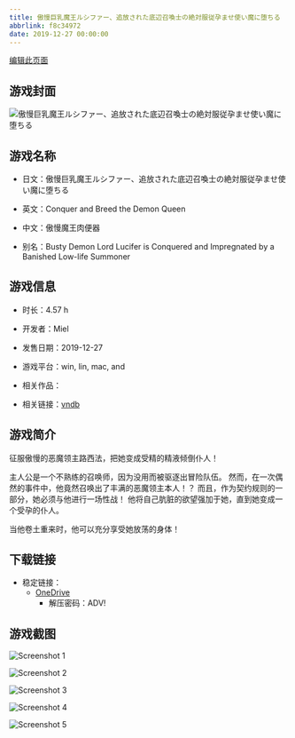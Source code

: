 ```yaml
---
title: 傲慢巨乳魔王ルシファー、追放された底辺召喚士の絶対服従孕ませ使い魔に堕ちる
abbrlink: f8c34972
date: 2019-12-27 00:00:00
---
```

[编辑此页面](https://github.com/ACG-3/ADV3-source/blob/main/source/_posts/games/%E5%82%B2%E6%85%A2%E5%B7%A8%E4%B9%B3%E9%AD%94%E7%8E%8B%E3%83%AB%E3%82%B7%E3%83%95%E3%82%A1%E3%83%BC%E3%80%81%E8%BF%BD%E6%94%BE%E3%81%95%E3%82%8C%E3%81%9F%E5%BA%95%E8%BE%BA%E5%8F%AC%E5%96%9A%E5%A3%AB%E3%81%AE%E7%B5%B6%E5%AF%BE%E6%9C%8D%E5%BE%93%E5%AD%95%E3%81%BE%E3%81%9B%E4%BD%BF%E3%81%84%E9%AD%94%E3%81%AB%E5%A0%95%E3%81%A1%E3%82%8B.md)

## 游戏封面

![傲慢巨乳魔王ルシファー、追放された底辺召喚士の絶対服従孕ませ使い魔に堕ちる](https://pan.timero.xyz/d/onedrive/img_lib_001/%E5%82%B2%E6%85%A2%E5%B7%A8%E4%B9%B3%E9%AD%94%E7%8E%8B%E3%83%AB%E3%82%B7%E3%83%95%E3%82%A1%E3%83%BC%E3%80%81%E8%BF%BD%E6%94%BE%E3%81%95%E3%82%8C%E3%81%9F%E5%BA%95%E8%BE%BA%E5%8F%AC%E5%96%9A%E5%A3%AB%E3%81%AE%E7%B5%B6%E5%AF%BE%E6%9C%8D%E5%BE%93%E5%AD%95%E3%81%BE%E3%81%9B%E4%BD%BF%E3%81%84%E9%AD%94%E3%81%AB%E5%A0%95%E3%81%A1%E3%82%8B_cover.avif)


## 游戏名称

- 日文：傲慢巨乳魔王ルシファー、追放された底辺召喚士の絶対服従孕ませ使い魔に堕ちる
- 英文：Conquer and Breed the Demon Queen
- 中文：傲慢魔王肉便器

- 别名：Busty Demon Lord Lucifer is Conquered and Impregnated by a Banished Low-life Summoner


## 游戏信息

- 时长：4.57 h
- 开发者：Miel
- 发售日期：2019-12-27
- 游戏平台：win, lin, mac, and
- 相关作品：

- 相关链接：[vndb](https://vndb.org/v27450)


## 游戏简介

征服傲慢的恶魔领主路西法，把她变成受精的精液倾倒仆人！

主人公是一个不熟练的召唤师，因为没用而被驱逐出冒险队伍。
然而，在一次偶然的事件中，他竟然召唤出了丰满的恶魔领主本人！？
而且，作为契约规则的一部分，她必须与他进行一场性战！
他将自己肮脏的欲望强加于她，直到她变成一个受孕的仆人。

当他卷土重来时，他可以充分享受她放荡的身体！




## 下载链接

- 稳定链接：
    - [OneDrive](https://pan.timero.xyz/onedrive/adv_lib_001/%E5%82%B2%E6%85%A2%E5%B7%A8%E4%B9%B3%E9%AD%94%E7%8E%8B%E3%83%AB%E3%82%B7%E3%83%95%E3%82%A1%E3%83%BC%E3%80%81%E8%BF%BD%E6%94%BE%E3%81%95%E3%82%8C%E3%81%9F%E5%BA%95%E8%BE%BA%E5%8F%AC%E5%96%9A%E5%A3%AB%E3%81%AE%E7%B5%B6%E5%AF%BE%E6%9C%8D%E5%BE%93%E5%AD%95%E3%81%BE%E3%81%9B%E4%BD%BF%E3%81%84%E9%AD%94%E3%81%AB%E5%A0%95%E3%81%A1%E3%82%8B)
        - 解压密码：ADV!



## 游戏截图


![Screenshot 1](https://pan.timero.xyz/d/onedrive/img_lib_001/%E5%82%B2%E6%85%A2%E5%B7%A8%E4%B9%B3%E9%AD%94%E7%8E%8B%E3%83%AB%E3%82%B7%E3%83%95%E3%82%A1%E3%83%BC%E3%80%81%E8%BF%BD%E6%94%BE%E3%81%95%E3%82%8C%E3%81%9F%E5%BA%95%E8%BE%BA%E5%8F%AC%E5%96%9A%E5%A3%AB%E3%81%AE%E7%B5%B6%E5%AF%BE%E6%9C%8D%E5%BE%93%E5%AD%95%E3%81%BE%E3%81%9B%E4%BD%BF%E3%81%84%E9%AD%94%E3%81%AB%E5%A0%95%E3%81%A1%E3%82%8B_Screenshot_1.avif)

![Screenshot 2](https://pan.timero.xyz/d/onedrive/img_lib_001/%E5%82%B2%E6%85%A2%E5%B7%A8%E4%B9%B3%E9%AD%94%E7%8E%8B%E3%83%AB%E3%82%B7%E3%83%95%E3%82%A1%E3%83%BC%E3%80%81%E8%BF%BD%E6%94%BE%E3%81%95%E3%82%8C%E3%81%9F%E5%BA%95%E8%BE%BA%E5%8F%AC%E5%96%9A%E5%A3%AB%E3%81%AE%E7%B5%B6%E5%AF%BE%E6%9C%8D%E5%BE%93%E5%AD%95%E3%81%BE%E3%81%9B%E4%BD%BF%E3%81%84%E9%AD%94%E3%81%AB%E5%A0%95%E3%81%A1%E3%82%8B_Screenshot_2.avif)

![Screenshot 3](https://pan.timero.xyz/d/onedrive/img_lib_001/%E5%82%B2%E6%85%A2%E5%B7%A8%E4%B9%B3%E9%AD%94%E7%8E%8B%E3%83%AB%E3%82%B7%E3%83%95%E3%82%A1%E3%83%BC%E3%80%81%E8%BF%BD%E6%94%BE%E3%81%95%E3%82%8C%E3%81%9F%E5%BA%95%E8%BE%BA%E5%8F%AC%E5%96%9A%E5%A3%AB%E3%81%AE%E7%B5%B6%E5%AF%BE%E6%9C%8D%E5%BE%93%E5%AD%95%E3%81%BE%E3%81%9B%E4%BD%BF%E3%81%84%E9%AD%94%E3%81%AB%E5%A0%95%E3%81%A1%E3%82%8B_Screenshot_3.avif)

![Screenshot 4](https://pan.timero.xyz/d/onedrive/img_lib_001/%E5%82%B2%E6%85%A2%E5%B7%A8%E4%B9%B3%E9%AD%94%E7%8E%8B%E3%83%AB%E3%82%B7%E3%83%95%E3%82%A1%E3%83%BC%E3%80%81%E8%BF%BD%E6%94%BE%E3%81%95%E3%82%8C%E3%81%9F%E5%BA%95%E8%BE%BA%E5%8F%AC%E5%96%9A%E5%A3%AB%E3%81%AE%E7%B5%B6%E5%AF%BE%E6%9C%8D%E5%BE%93%E5%AD%95%E3%81%BE%E3%81%9B%E4%BD%BF%E3%81%84%E9%AD%94%E3%81%AB%E5%A0%95%E3%81%A1%E3%82%8B_Screenshot_4.avif)

![Screenshot 5](https://pan.timero.xyz/d/onedrive/img_lib_001/%E5%82%B2%E6%85%A2%E5%B7%A8%E4%B9%B3%E9%AD%94%E7%8E%8B%E3%83%AB%E3%82%B7%E3%83%95%E3%82%A1%E3%83%BC%E3%80%81%E8%BF%BD%E6%94%BE%E3%81%95%E3%82%8C%E3%81%9F%E5%BA%95%E8%BE%BA%E5%8F%AC%E5%96%9A%E5%A3%AB%E3%81%AE%E7%B5%B6%E5%AF%BE%E6%9C%8D%E5%BE%93%E5%AD%95%E3%81%BE%E3%81%9B%E4%BD%BF%E3%81%84%E9%AD%94%E3%81%AB%E5%A0%95%E3%81%A1%E3%82%8B_Screenshot_5.avif)

